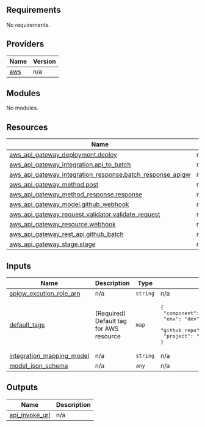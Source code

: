 <!-- BEGIN_TF_DOCS -->
## Requirements

No requirements.

## Providers

| Name | Version |
|------|---------|
| <a name="provider_aws"></a> [aws](#provider\_aws) | n/a |

## Modules

No modules.

## Resources

| Name | Type |
|------|------|
| [aws_api_gateway_deployment.deploy](https://registry.terraform.io/providers/hashicorp/aws/latest/docs/resources/api_gateway_deployment) | resource |
| [aws_api_gateway_integration.api_to_batch](https://registry.terraform.io/providers/hashicorp/aws/latest/docs/resources/api_gateway_integration) | resource |
| [aws_api_gateway_integration_response.batch_response_apigw](https://registry.terraform.io/providers/hashicorp/aws/latest/docs/resources/api_gateway_integration_response) | resource |
| [aws_api_gateway_method.post](https://registry.terraform.io/providers/hashicorp/aws/latest/docs/resources/api_gateway_method) | resource |
| [aws_api_gateway_method_response.response](https://registry.terraform.io/providers/hashicorp/aws/latest/docs/resources/api_gateway_method_response) | resource |
| [aws_api_gateway_model.github_webhook](https://registry.terraform.io/providers/hashicorp/aws/latest/docs/resources/api_gateway_model) | resource |
| [aws_api_gateway_request_validator.validate_request](https://registry.terraform.io/providers/hashicorp/aws/latest/docs/resources/api_gateway_request_validator) | resource |
| [aws_api_gateway_resource.webhook](https://registry.terraform.io/providers/hashicorp/aws/latest/docs/resources/api_gateway_resource) | resource |
| [aws_api_gateway_rest_api.github_batch](https://registry.terraform.io/providers/hashicorp/aws/latest/docs/resources/api_gateway_rest_api) | resource |
| [aws_api_gateway_stage.stage](https://registry.terraform.io/providers/hashicorp/aws/latest/docs/resources/api_gateway_stage) | resource |

## Inputs

| Name | Description | Type | Default | Required |
|------|-------------|------|---------|:--------:|
| <a name="input_apigw_excution_role_arn"></a> [apigw\_excution\_role\_arn](#input\_apigw\_excution\_role\_arn) | n/a | `string` | n/a | yes |
| <a name="input_default_tags"></a> [default\_tags](#input\_default\_tags) | (Required) Default tag for AWS resource | `map` | <pre>{<br>  "component": "api-gateway",<br>  "env": "dev",<br>  "github_repo": "",<br>  "project": "github-runner-batch"<br>}</pre> | no |
| <a name="input_integration_mapping_model"></a> [integration\_mapping\_model](#input\_integration\_mapping\_model) | n/a | `string` | n/a | yes |
| <a name="input_model_json_schema"></a> [model\_json\_schema](#input\_model\_json\_schema) | n/a | `any` | n/a | yes |

## Outputs

| Name | Description |
|------|-------------|
| <a name="output_api_invoke_url"></a> [api\_invoke\_url](#output\_api\_invoke\_url) | n/a |
<!-- END_TF_DOCS -->
